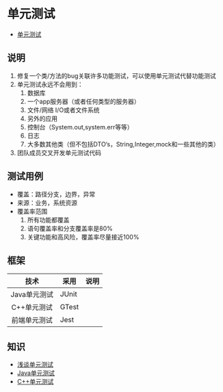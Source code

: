 # 单元测试
* [单元测试](https://www.sohu.com/a/238768687_286966)

## 说明
1. 修复一个类/方法的bug关联许多功能测试，可以使用单元测试代替功能测试
1. 单元测试永远不会用到：
    1. 数据库
    1. 一个app服务器（或者任何类型的服务器）
    1. 文件/网络 I/O或者文件系统
    1. 另外的应用
    1. 控制台（System.out,system.err等等）
    1. 日志
    1. 大多数其他类（但不包括DTO‘s，String,Integer,mock和一些其他的类）
1. 团队成员交叉开发单元测试代码

## 测试用例
* 覆盖：路径分支，边界，异常
* 来源：业务，系统资源
* 覆盖率范围
    1. 所有功能都覆盖
    1. 语句覆盖率和分支覆盖率是80%
    1. 关键功能和高风险，覆盖率尽量接近100%

## 框架
| 技术 | 采用 | 说明 |
| :----: | ---- | ---- |
| Java单元测试 | JUnit |  |
| C++单元测试 | GTest |  |
| 前端单元测试 | Jest |  |

## 知识
* [浅谈单元测试](https://www.sohu.com/a/238768687_286966)
* [Java单元测试](https://java.wangyaqi.cn/#/dev/ut)
* [C++单元测试](https://cpp.wangyaqi.cn/#/dev/ut)
